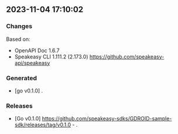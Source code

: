 

## 2023-11-04 17:10:02
### Changes
Based on:
- OpenAPI Doc 1.6.7 
- Speakeasy CLI 1.111.2 (2.173.0) https://github.com/speakeasy-api/speakeasy
### Generated
- [go v0.1.0] .
### Releases
- [Go v0.1.0] https://github.com/speakeasy-sdks/GDROID-sample-sdk/releases/tag/v0.1.0 - .